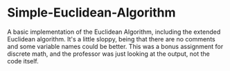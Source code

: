 # Simple-Euclidean-Algorithm
A basic implementation of the Euclidean Algorithm, including the extended Euclidean algorithm.
It's a little sloppy, being that there are no comments and some variable names could be better.
This was a bonus assignment for discrete math, and the professor was just looking at the output, not the code itself.
